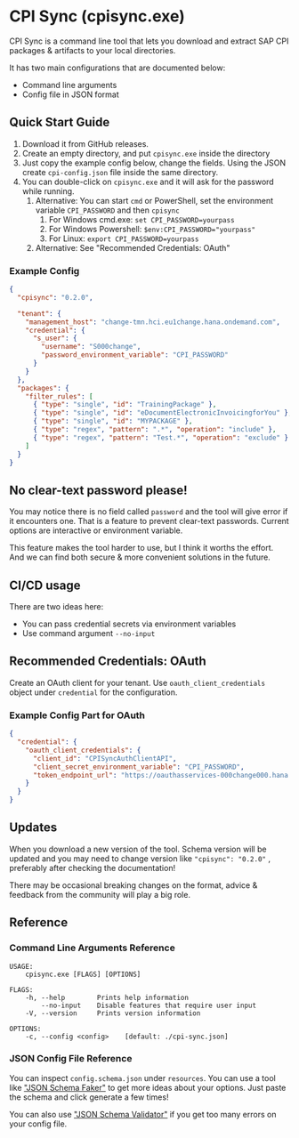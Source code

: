 # CPI Sync (cpisync.exe)

CPI Sync is a command line tool that lets you download and extract SAP CPI packages & artifacts to your local directories.

It has two main configurations that are documented below:

- Command line arguments
- Config file in JSON format

## Quick Start Guide

1. Download it from GitHub releases.
2. Create an empty directory, and put `cpisync.exe` inside the directory
3. Just copy the example config below, change the fields. Using the JSON create `cpi-config.json` file inside the same directory.
4. You can double-click on `cpisync.exe` and it will ask for the password while running.
   1. Alternative: You can start `cmd` or PowerShell, set the environment variable `CPI_PASSWORD` and then `cpisync`
      1. For Windows cmd.exe: `set CPI_PASSWORD=yourpass`
      2. For Windows Powershell: `$env:CPI_PASSWORD="yourpass"`
      3. For Linux: `export CPI_PASSWORD=yourpass`
   2. Alternative: See "Recommended Credentials: OAuth"

### Example Config

```json
{
  "cpisync": "0.2.0",

  "tenant": {
    "management_host": "change-tmn.hci.eu1change.hana.ondemand.com",
    "credential": {
      "s_user": {
        "username": "S000change",
        "password_environment_variable": "CPI_PASSWORD"
      }
    }
  },
  "packages": {
    "filter_rules": [
      { "type": "single", "id": "TrainingPackage" },
      { "type": "single", "id": "eDocumentElectronicInvoicingforYou" },
      { "type": "single", "id": "MYPACKAGE" },
      { "type": "regex", "pattern": ".*", "operation": "include" },
      { "type": "regex", "pattern": "Test.*", "operation": "exclude" }
    ]
  }
}
```

## No clear-text password please!

You may notice there is no field called `password` and the tool will give error if it encounters one. That is a feature to prevent clear-text passwords. Current options are interactive or environment variable.

This feature makes the tool harder to use, but I think it worths the effort. And we can find both secure & more convenient solutions in the future.

## CI/CD usage

There are two ideas here:

- You can pass credential secrets via environment variables
- Use command argument `--no-input`

## Recommended Credentials: OAuth

Create an OAuth client for your tenant. Use `oauth_client_credentials` object under `credential` for the configuration.

### Example Config Part for OAuth

```json
{
  "credential": {
    "oauth_client_credentials": {
      "client_id": "CPISyncAuthClientAPI",
      "client_secret_environment_variable": "CPI_PASSWORD",
      "token_endpoint_url": "https://oauthasservices-000change000.hana.ondemand.com/oauth2/api/v1/token"
    }
  }
}
```

## Updates

When you download a new version of the tool. Schema version will be updated and you may need to change version like `"cpisync": "0.2.0"` , preferably after checking the documentation!

There may be occasional breaking changes on the format, advice & feedback from the community will play a big role.

## Reference

### Command Line Arguments Reference

```
USAGE:
    cpisync.exe [FLAGS] [OPTIONS]

FLAGS:
    -h, --help        Prints help information
        --no-input    Disable features that require user input
    -V, --version     Prints version information

OPTIONS:
    -c, --config <config>    [default: ./cpi-sync.json]
```

### JSON Config File Reference

You can inspect `config.schema.json` under `resources`. You can use a tool like ["JSON Schema Faker"](https://json-schema-faker.js.org/) to get more ideas about your options. Just paste the schema and click generate a few times!

You can also use ["JSON Schema Validator"](https://www.jsonschemavalidator.net/) if you get too many errors on your config file.
